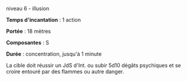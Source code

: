 niveau 6 - illusion

**Temps d'incantation** : 1 action

**Portée** : 18 mètres

**Composantes** : S

**Durée** : concentration, jusqu'à 1 minute

La cible doit réussir un JdS d'Int. ou subir 5d10 dégâts psychiques et se croire entouré par des flammes ou autre danger.